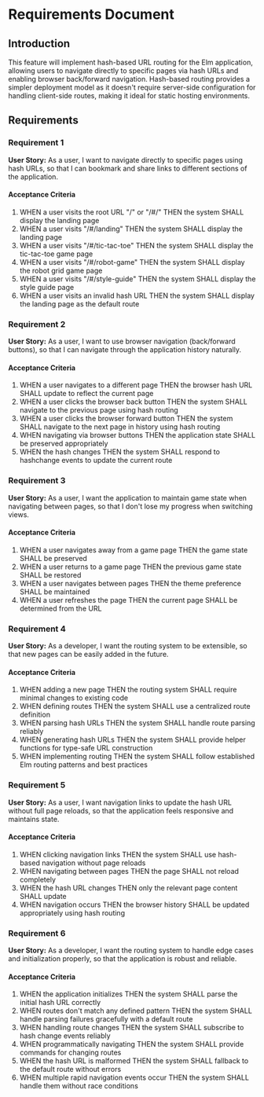 # Requirements Document

## Introduction

This feature will implement hash-based URL routing for the Elm application, allowing users to navigate directly to specific pages via hash URLs and enabling browser back/forward navigation. Hash-based routing provides a simpler deployment model as it doesn't require server-side configuration for handling client-side routes, making it ideal for static hosting environments.

## Requirements

### Requirement 1

**User Story:** As a user, I want to navigate directly to specific pages using hash URLs, so that I can bookmark and share links to different sections of the application.

#### Acceptance Criteria

1. WHEN a user visits the root URL "/" or "/#/" THEN the system SHALL display the landing page
2. WHEN a user visits "/#/landing" THEN the system SHALL display the landing page
3. WHEN a user visits "/#/tic-tac-toe" THEN the system SHALL display the tic-tac-toe game page
4. WHEN a user visits "/#/robot-game" THEN the system SHALL display the robot grid game page
5. WHEN a user visits "/#/style-guide" THEN the system SHALL display the style guide page
6. WHEN a user visits an invalid hash URL THEN the system SHALL display the landing page as the default route

### Requirement 2

**User Story:** As a user, I want to use browser navigation (back/forward buttons), so that I can navigate through the application history naturally.

#### Acceptance Criteria

1. WHEN a user navigates to a different page THEN the browser hash URL SHALL update to reflect the current page
2. WHEN a user clicks the browser back button THEN the system SHALL navigate to the previous page using hash routing
3. WHEN a user clicks the browser forward button THEN the system SHALL navigate to the next page in history using hash routing
4. WHEN navigating via browser buttons THEN the application state SHALL be preserved appropriately
5. WHEN the hash changes THEN the system SHALL respond to hashchange events to update the current route

### Requirement 3

**User Story:** As a user, I want the application to maintain game state when navigating between pages, so that I don't lose my progress when switching views.

#### Acceptance Criteria

1. WHEN a user navigates away from a game page THEN the game state SHALL be preserved
2. WHEN a user returns to a game page THEN the previous game state SHALL be restored
3. WHEN a user navigates between pages THEN the theme preference SHALL be maintained
4. WHEN a user refreshes the page THEN the current page SHALL be determined from the URL

### Requirement 4

**User Story:** As a developer, I want the routing system to be extensible, so that new pages can be easily added in the future.

#### Acceptance Criteria

1. WHEN adding a new page THEN the routing system SHALL require minimal changes to existing code
2. WHEN defining routes THEN the system SHALL use a centralized route definition
3. WHEN parsing hash URLs THEN the system SHALL handle route parsing reliably
4. WHEN generating hash URLs THEN the system SHALL provide helper functions for type-safe URL construction
5. WHEN implementing routing THEN the system SHALL follow established Elm routing patterns and best practices

### Requirement 5

**User Story:** As a user, I want navigation links to update the hash URL without full page reloads, so that the application feels responsive and maintains state.

#### Acceptance Criteria

1. WHEN clicking navigation links THEN the system SHALL use hash-based navigation without page reloads
2. WHEN navigating between pages THEN the page SHALL not reload completely
3. WHEN the hash URL changes THEN only the relevant page content SHALL update
4. WHEN navigation occurs THEN the browser history SHALL be updated appropriately using hash routing

### Requirement 6

**User Story:** As a developer, I want the routing system to handle edge cases and initialization properly, so that the application is robust and reliable.

#### Acceptance Criteria

1. WHEN the application initializes THEN the system SHALL parse the initial hash URL correctly
2. WHEN routes don't match any defined pattern THEN the system SHALL handle parsing failures gracefully with a default route
3. WHEN handling route changes THEN the system SHALL subscribe to hash change events reliably
4. WHEN programmatically navigating THEN the system SHALL provide commands for changing routes
5. WHEN the hash URL is malformed THEN the system SHALL fallback to the default route without errors
6. WHEN multiple rapid navigation events occur THEN the system SHALL handle them without race conditions